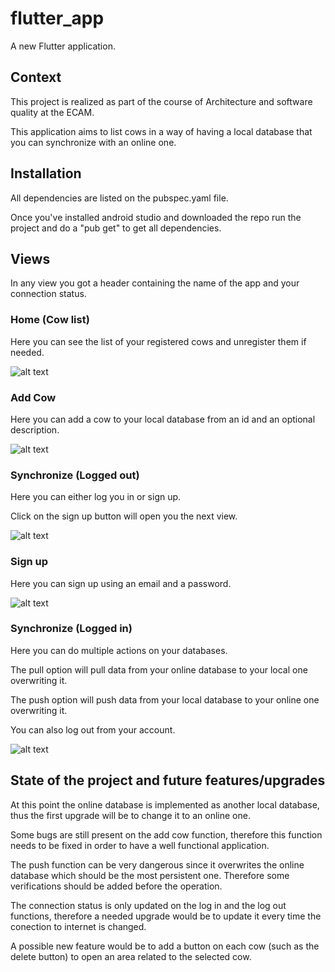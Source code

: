 # flutter_app

A new Flutter application.

## Context

This project is realized as part of the course of Architecture and software quality at the ECAM.

This application aims to list cows in a way of having a local database that you can synchronize with an online one.

## Installation

All dependencies are listed on the pubspec.yaml file. 

Once you've installed android studio and downloaded the repo run the project and do a "pub get" to get all dependencies.

## Views

In any view you got a header containing the name of the app and your connection status.

### Home (Cow list)

Here you can see the list of your registered cows and unregister them if needed. 

![alt text](https://github.com/olivierdg2/Software_Archi_Project/blob/master/README_images/home.png?raw=true)

### Add Cow

Here you can add a cow to your local database from an id and an optional description.

![alt text](https://github.com/olivierdg2/Software_Archi_Project/blob/master/README_images/Add_cow.png?raw=true)

### Synchronize (Logged out) 

Here you can either log you in or sign up. 

Click on the sign up button will open you the next view.

![alt text](https://github.com/olivierdg2/Software_Archi_Project/blob/master/README_images/Synchronize.png?raw=true)

### Sign up

Here you can sign up using an email and a password.

![alt text](https://github.com/olivierdg2/Software_Archi_Project/blob/master/README_images/Sign_up.png?raw=true)

### Synchronize (Logged in)

Here you can do multiple actions on your databases. 

The pull option will pull data from your online database to your local one overwriting it.

The push option will push data from your local database to your online one overwriting it.

You can also log out from your account.

![alt text](https://github.com/olivierdg2/Software_Archi_Project/blob/master/README_images/Synchronize_logged.png?raw=true)

## State of the project and future features/upgrades

At this point the online database is implemented as another local database, thus the first upgrade will be to change it to an online one. 

Some bugs are still present on the add cow function, therefore this function needs to be fixed in order to have a well functional application.

The push function can be very dangerous since it overwrites the online database which should be the most persistent one. Therefore some verifications should be added before the operation.

The connection status is only updated on the log in and the log out functions, therefore a needed upgrade would be to update it every time the conection to internet is changed. 

A possible new feature would be to add a button on each cow (such as the delete button) to open an area related to the selected cow.
